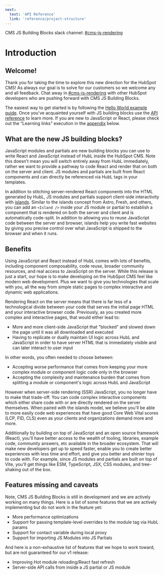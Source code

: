 ```yaml
---
next:
  text: 'API Reference'
  link: 'reference/project-structure'
---
```


CMS JS Building Blocks slack channel: [\#cms-js-rendering](https://hubspotdev.slack.com/archives/C04AY1H2204)

# Introduction

## Welcome!

Thank you for taking the time to explore this new direction for the HubSpot CMS! As always our goal is to solve for our customers so we welcome any and all feedback. Chat away in [\#cms-js-rendering](https://hubspotdev.slack.com/archives/C04AY1H2204) with other HubSpot developers who are pushing forward with CMS JS Building Blocks.

The easiest way to get started is by following the [Hello World example guide](https://github.com/HubSpot/cms-js-building-block-examples/tree/main/hello-world). Once you've acquainted yourself with JS building blocks use the [API reference](/reference/project-structure) to learn more. If you are new to JavaScript or React, please check out the “Learning links” execution in the [appendix](/appendix) below.

## What are the new JS building blocks?

JavaScript modules and partials are new building blocks you can use to write React and JavaScript instead of HubL inside the HubSpot CMS. Note this doesn’t mean you will switch entirely away from HubL immediately, rather we want to provide a pathway to code React and render that on both on the server and client. JS modules and partials are built from React components and can directly be referenced via HubL tags in your templates.

In addition to stitching server-rendered React components into the HTML generated by HubL, JS modules and partials support client-side interactivity with [islands](https://www.patterns.dev/posts/islands-architecture). Similar to the islands concept from Astro, Fresh, and others, you can add an `<Island />` inside your JS module or partial to establish a component that is rendered on both the server and client and is automatically code-split. In addition to allowing you to reuse JavaScript code between the server and browser, islands help you write fast websites by giving you precise control over what JavaScript is shipped to the browser and when it runs.

## Benefits

Using JavaScript and React instead of HubL comes with lots of benefits, including component composability, code reuse, broader community resources, and real access to JavaScript on the server. While this release is just a start, our hope is to make developing on the HubSpot CMS feel like modern web development. Plus we want to give you technologies that scale with you, all the way from simple static pages to complex interactive and dynamic web applications.

Rendering React on the server means that there is far less of a technological divide between your code that serves the initial page HTML and your interactive browser code. Previously, as you created more complex and interactive pages, that would either lead to:

- More and more client-side JavaScript that "blocked" and slowed down the page until it was all downloaded and executed
- Having to replicate or dually maintain UI logic across HubL and JavaScript in order to have server HTML that is immediately visible and can later interact to user input

In other words, you often needed to choose between:

- Accepting worse performance that comes from keeping your more complex module or component logic code only in the browser
- Accepting the complexity and maintenance burden that comes from splitting a module or component's logic across HubL and JavaScript

However when server-side rendering (SSR) JavaScript, you no longer have to make that trade-off. You can code complex interactive components which either share code with or are directly rendered on the server themselves. When paired with the islands model, we believe you'll be able to more easily code web experiences that have good Core Web Vital scores (LCP, FID, CLS) even as your clients and organizations demand more and more.

Additionally by building on top of JavaScript and an open source framework (React), you'll have better access to the wealth of tooling, libraries, example code, community answers, etc available in the broader ecosystem. That will make new developers get up to speed faster, enable you to create better experiences with less time and effort, and give you better and shinier toys to code with. For example, since JS modules and partials are built on top of Vite, you'll get things like ESM, TypeScript, JSX, CSS modules, and tree-shaking out of the box.

## Features missing and caveats

Note, CMS JS Building Blocks is still in development and we are actively working on many things. Here is a list of some features that we are actively implementing but do not work in the feature yet:

- More performance optimizations
- Support for passing template-level overrides to the module tag via HubL params
- Support for contact variable during local proxy
- Support for importing JS Modules into JS Partials

And here is a non-exhaustive list of features that we hope to work toward, but are not guaranteed for our v1 release:

- Improving Hot module reloading/React fast refresh
- Server-side API calls from inside a JS partial or JS module
